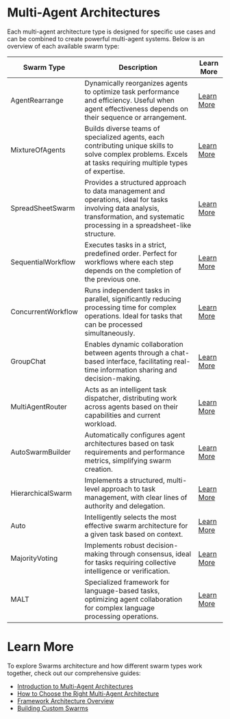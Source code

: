 # Multi-Agent Architectures

Each multi-agent architecture type is designed for specific use cases and can be combined to create powerful multi-agent systems. Below is an overview of each available swarm type:

| Swarm Type           | Description                                                                  | Learn More |
|----------------------|------------------------------------------------------------------------------|------------|
| AgentRearrange       | Dynamically reorganizes agents to optimize task performance and efficiency. Useful when agent effectiveness depends on their sequence or arrangement. | [Learn More](agent_rearrange.md) |
| MixtureOfAgents      | Builds diverse teams of specialized agents, each contributing unique skills to solve complex problems. Excels at tasks requiring multiple types of expertise. | [Learn More](mixture_of_agents.md) |
| SpreadSheetSwarm     | Provides a structured approach to data management and operations, ideal for tasks involving data analysis, transformation, and systematic processing in a spreadsheet-like structure. | [Learn More](spreadsheet_swarm.md) |
| SequentialWorkflow   | Executes tasks in a strict, predefined order. Perfect for workflows where each step depends on the completion of the previous one. | [Learn More](sequential_workflow.md) |
| ConcurrentWorkflow   | Runs independent tasks in parallel, significantly reducing processing time for complex operations. Ideal for tasks that can be processed simultaneously. | [Learn More](concurrent_workflow.md) |
| GroupChat            | Enables dynamic collaboration between agents through a chat-based interface, facilitating real-time information sharing and decision-making. | [Learn More](group_chat.md) |
| MultiAgentRouter     | Acts as an intelligent task dispatcher, distributing work across agents based on their capabilities and current workload. | [Learn More](multi_agent_router.md) |
| AutoSwarmBuilder     | Automatically configures agent architectures based on task requirements and performance metrics, simplifying swarm creation. | [Learn More](auto_swarm_builder.md) |
| HierarchicalSwarm    | Implements a structured, multi-level approach to task management, with clear lines of authority and delegation. | [Learn More](hierarchical_swarm.md) |
| Auto                | Intelligently selects the most effective swarm architecture for a given task based on context. | [Learn More](auto.md) |
| MajorityVoting       | Implements robust decision-making through consensus, ideal for tasks requiring collective intelligence or verification. | [Learn More](majority_voting.md) |
| MALT                | Specialized framework for language-based tasks, optimizing agent collaboration for complex language processing operations. | [Learn More](malt.md) |

# Learn More

To explore Swarms architecture and how different swarm types work together, check out our comprehensive guides:

- [Introduction to Multi-Agent Architectures](/swarms/concept/swarm_architectures)
- [How to Choose the Right Multi-Agent Architecture](/swarms/concept/how_to_choose_swarms)
- [Framework Architecture Overview](/swarms/concept/framework_architecture)
- [Building Custom Swarms](/swarms/structs/custom_swarm)
